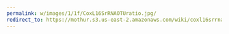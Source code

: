 ```yaml
---
permalink: w/images/1/1f/CoxL16SrRNAOTUratio.jpg/
redirect_to: https://mothur.s3.us-east-2.amazonaws.com/wiki/coxl16srrnaoturatio.jpg
---
```


